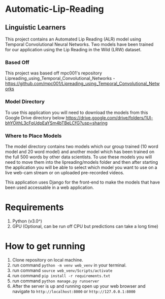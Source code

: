 # Automatic-Lip-Reading
## Linguistic Learners
This project contains an Automated Lip Reading (ALR) model using Temporal Convolutional Neural Networks. Two models have been trained for our application using the Lip Reading in the Wild (LRW) dataset.

### Based Off
This project was based off mpc001's repository Lipreading_using_Temporal_Convolutional_Networks - https://github.com/mpc001/Lipreading_using_Temporal_Convolutional_Networks

### Model Directory
To use this application you will need to download the models from this Google Drive directory below
https://drive.google.com/drive/folders/1Ul-bhYOithL3cFqUdpEaYSm4bTBeLCfG?usp=sharing

### Where to Place Models
The model directory contains two models which our group trained (10 word model and 20 word model) and another model which has been trained on the full 500 words by other data scientists.
To use these models you will need to move them into the lipreading/models folder and then after starting the application you will be able to select which model you want to use on a live web-cam stream or on uploaded pre-recorded videos.

This application uses Django for the front-end to make the models that have been used accessable in a web application. 

# Requirements

1. Python (v3.0^)
2. GPU (Optional, can be run off CPU but predictions can take a long time)

# How to get running

1. Clone repository on local machine.
2. run command `python -m venv web_venv` in your terminal.
3. run command `source web_venv/Scripts/activate`
4. run command `pip install -r requirements.txt`
5. run command `python manage.py runserver`
6. After the server is up and running open up your web browser and navigate to `http://localhost:8000` or `http://127.0.0.1:8000`
